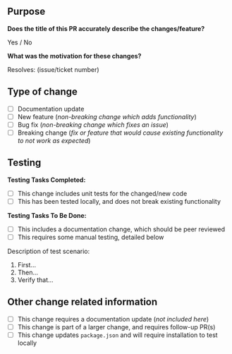 ## Purpose

**Does the title of this PR accurately describe the changes/feature?**

Yes / No

**What was the motivation for these changes?**

Resolves: (issue/ticket number)

## Type of change

- [ ] Documentation update
- [ ] New feature (_non-breaking change which adds functionality_)
- [ ] Bug fix (_non-breaking change which fixes an issue_)
- [ ] Breaking change (_fix or feature that would cause existing functionality to not work as expected_)

## Testing

**Testing Tasks Completed:**

- [ ] This change includes unit tests for the changed/new code
- [ ] This has been tested locally, and does not break existing functionality

**Testing Tasks To Be Done:**

- [ ] This includes a documentation change, which should be peer reviewed
- [ ] This requires some manual testing, detailed below

Description of test scenario:

1. First...
1. Then...
1. Verify that...

## Other change related information

- [ ] This change requires a documentation update (_not included here_)
- [ ] This change is part of a larger change, and requires follow-up PR(s)
- [ ] This change updates `package.json` and will require installation to test locally
